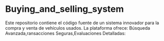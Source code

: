 # Buying_and_selling_system
Este repositorio contiene el código fuente de un sistema innovador para la compra y venta de vehículos usados. La plataforma ofrece:  Búsqueda Avanzada,ransacciones Seguras,Evaluaciones Detalladas:
